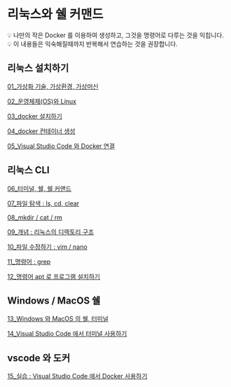 # 리눅스와 쉘 커맨드

<aside>
💡 나만의 작은 Docker 를 이용하여 생성하고, 그것을 명령어로 다루는 것을 익힙니다.

</aside>

<aside>
💡 이 내용들은 익숙해질때까지 반복해서 연습하는 것을 권장합니다.

</aside>

## 리눅스 설치하기

[01_가상화 기술, 가상환경, 가상머신](01_가상화_기술_가상환경_가상머신/가상화_기술_가상환경_가상머신.md)

[02_운영체제(OS)와 Linux](02_운영체제_OS와_Linux/02_운영체제_OS와_Linux.md)

[03_docker 설치하기](03_docker_설치하기/03_docker_설치하기.md)

[04_docker 컨테이너 생성](04_docker_컨테이너_생성/04_docker_컨테이너_생성.md)

[05_Visual Studio Code 와 Docker 연결](05_Visual_Studio_Code_와_Docker_연결/05_Visual_Studio_Code_와_Docker_연결.md)

## 리눅스 CLI

[06_터미널, 쉘, 쉘 커맨드](06_터미널_쉘_쉘_커맨드/06_터미널_쉘_쉘_커맨드.md)

[07_파일 탐색 : ls, cd, clear](07_파일_탐색_ls_cd_clear/07_파일_탐색_ls_cd_clear.md)

[08_mkdir / cat / rm](08_mkdir_cat_rm/08_mkdir_cat_rm.md)

[09_개념 : 리눅스의 디렉토리 구조](09_개념_리눅스의_디렉토리_구조/09_개념_리눅스의_디렉토리_구조.md)

[10_파일 수정하기 : vim / nano](10_파일_수정하기_vim_nano/10_파일_수정하기_vim_nano.md)

[11_명령어 : grep](11_명령어_grep/11_명령어_grep.md)

[12_명령어 apt 로 프로그램 설치하기](12_명령어_apt_로_프로그램_설치하기/12_명령어_apt_로_프로그램_설치하기.md)

## Windows / MacOS 쉘

[13_Windows 와 MacOS 의 쉘, 터미널](13_Windows_와_MacOS_의_쉘_터미널/13_Windows_와_MacOS_의_쉘_터미널.md)

[14_Visual Studio Code 에서 터미널 사용하기](14_Visual_Studio_Code_에서_터미널_사용하기/14_Visual_Studio_Code_에서_터미널_사용하기.md)

## vscode 와 도커

[15_실습 : Visual Studio Code 에서 Docker 사용하기](15_실습_Visual_Studio_Code_에서_Docker_사용하기/15_실습_Visual_Studio_Code_에서_Docker_사용하기.md)

